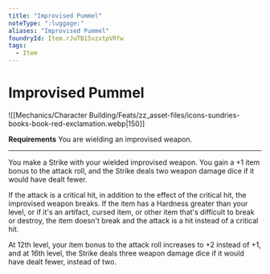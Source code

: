 ```yaml
---
title: "Improvised Pummel"
noteType: ":luggage:"
aliases: "Improvised Pummel"
foundryId: Item.rJuTB15vzxtpVRfw
tags:
  - Item
---
```


# Improvised Pummel
![[Mechanics/Character Building/Feats/zz_asset-files/icons-sundries-books-book-red-exclamation.webp|150]]

**Requirements** You are wielding an improvised weapon.

* * *

You make a Strike with your wielded improvised weapon. You gain a +1 item bonus to the attack roll, and the Strike deals two weapon damage dice if it would have dealt fewer.

If the attack is a critical hit, in addition to the effect of the critical hit, the improvised weapon breaks. If the item has a Hardness greater than your level, or if it's an artifact, cursed item, or other item that's difficult to break or destroy, the item doesn't break and the attack is a hit instead of a critical hit.

At 12th level, your item bonus to the attack roll increases to +2 instead of +1, and at 16th level, the Strike deals three weapon damage dice if it would have dealt fewer, instead of two.
